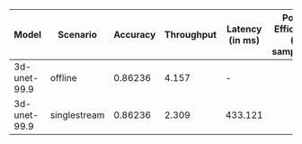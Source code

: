 | Model        | Scenario     |   Accuracy |   Throughput | Latency (in ms)   | Power Efficiency (in samples/J)   | TEST01   |
|--------------|--------------|------------|--------------|-------------------|-----------------------------------|----------|
| 3d-unet-99.9 | offline      |    0.86236 |        4.157 | -                 |                                   | passed   |
| 3d-unet-99.9 | singlestream |    0.86236 |        2.309 | 433.121           |                                   | passed   |